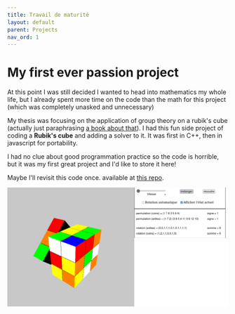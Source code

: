 ```yaml
---
title: Travail de maturité
layout: default
parent: Projects
nav_ord: 1
---
```


# My first ever passion project

At this point I was still decided I wanted to head into mathematics my whole life, but I already spent more time on the code than the math for this project (which was completely unasked and unnecessary)

My thesis was focusing on the application of group theory on a rubik's cube (actually just paraphrasing [a book about that]). I had this fun side project of coding a **Rubik's cube** and adding a solver to it. It was first in C++, then in javascript for portability.

I had no clue about good programmation practice so the code is horrible, but it was my first great project and I'd like to store it here!

Maybe I'll revisit this code once. available at [this repo].

![how it looks](/assets/TM.png)

[a book about that]: https://www.goodreads.com/book/show/52591432-permutation-puzzles-a-mathematical-perspective
[this repo]: https://github.com/guillaumecarraux/TM
